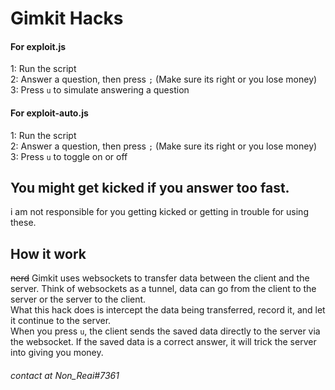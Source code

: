 # Gimkit Hacks

#### For exploit.js

1: Run the script<br>
2: Answer a question, then press `;` (Make sure its right or you lose money)<br>
3: Press `u` to simulate answering a question<br>

#### For exploit-auto.js

1: Run the script<br>
2: Answer a question, then press `;` (Make sure its right or you lose money)<br>
3: Press `u` to toggle on or off<br>

## You might get kicked if you answer too fast.
i am not responsible for you getting kicked or getting in trouble for using these.

## How it work
~~nerd~~ 
Gimkit uses websockets to transfer data between the client and the server. Think of websockets as a tunnel, data can go from the client to the server or the server to the client.<br>
What this hack does is intercept the data being transferred, record it, and let it continue to the server.<br>
When you press `u`, the client sends the saved data directly to the server via the websocket. If the saved data is a correct answer, it will trick the server into giving you money.

###### contact at Non_Reai#7361
